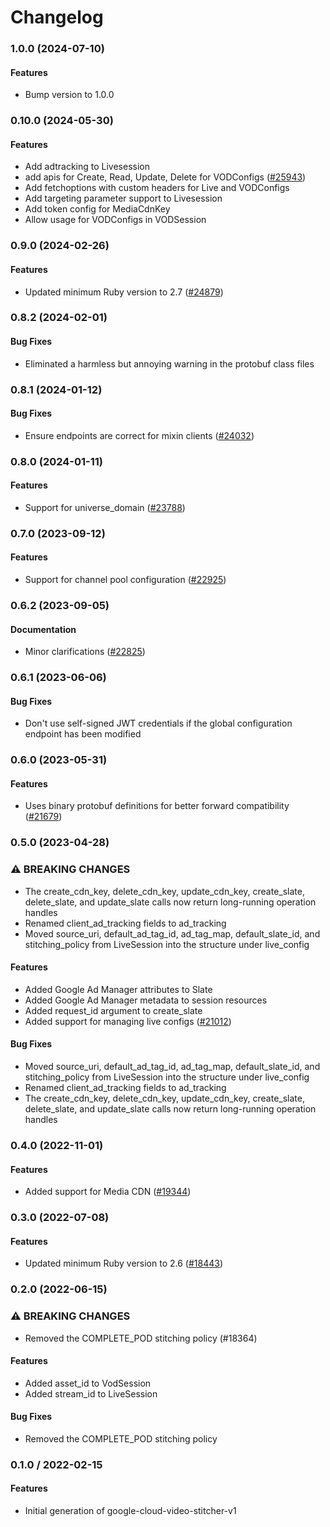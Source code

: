 # Changelog

### 1.0.0 (2024-07-10)

#### Features

* Bump version to 1.0.0 

### 0.10.0 (2024-05-30)

#### Features

* Add adtracking to Livesession 
* add apis for Create, Read, Update, Delete for VODConfigs ([#25943](https://github.com/googleapis/google-cloud-ruby/issues/25943)) 
* Add fetchoptions with custom headers for Live and VODConfigs 
* Add targeting parameter support to Livesession 
* Add token config for MediaCdnKey 
* Allow usage for VODConfigs in VODSession 

### 0.9.0 (2024-02-26)

#### Features

* Updated minimum Ruby version to 2.7 ([#24879](https://github.com/googleapis/google-cloud-ruby/issues/24879)) 

### 0.8.2 (2024-02-01)

#### Bug Fixes

* Eliminated a harmless but annoying warning in the protobuf class files 

### 0.8.1 (2024-01-12)

#### Bug Fixes

* Ensure endpoints are correct for mixin clients ([#24032](https://github.com/googleapis/google-cloud-ruby/issues/24032)) 

### 0.8.0 (2024-01-11)

#### Features

* Support for universe_domain ([#23788](https://github.com/googleapis/google-cloud-ruby/issues/23788)) 

### 0.7.0 (2023-09-12)

#### Features

* Support for channel pool configuration ([#22925](https://github.com/googleapis/google-cloud-ruby/issues/22925)) 

### 0.6.2 (2023-09-05)

#### Documentation

* Minor clarifications ([#22825](https://github.com/googleapis/google-cloud-ruby/issues/22825)) 

### 0.6.1 (2023-06-06)

#### Bug Fixes

* Don't use self-signed JWT credentials if the global configuration endpoint has been modified 

### 0.6.0 (2023-05-31)

#### Features

* Uses binary protobuf definitions for better forward compatibility ([#21679](https://github.com/googleapis/google-cloud-ruby/issues/21679)) 

### 0.5.0 (2023-04-28)

### ⚠ BREAKING CHANGES

* The create_cdn_key, delete_cdn_key, update_cdn_key, create_slate, delete_slate, and update_slate calls now return long-running operation handles
* Renamed client_ad_tracking fields to ad_tracking
* Moved source_uri, default_ad_tag_id, ad_tag_map, default_slate_id, and stitching_policy from LiveSession into the structure under live_config

#### Features

* Added Google Ad Manager attributes to Slate 
* Added Google Ad Manager metadata to session resources 
* Added request_id argument to create_slate 
* Added support for managing live configs ([#21012](https://github.com/googleapis/google-cloud-ruby/issues/21012)) 
#### Bug Fixes

* Moved source_uri, default_ad_tag_id, ad_tag_map, default_slate_id, and stitching_policy from LiveSession into the structure under live_config 
* Renamed client_ad_tracking fields to ad_tracking 
* The create_cdn_key, delete_cdn_key, update_cdn_key, create_slate, delete_slate, and update_slate calls now return long-running operation handles 

### 0.4.0 (2022-11-01)

#### Features

* Added support for Media CDN ([#19344](https://github.com/googleapis/google-cloud-ruby/issues/19344)) 

### 0.3.0 (2022-07-08)

#### Features

* Updated minimum Ruby version to 2.6 ([#18443](https://github.com/googleapis/google-cloud-ruby/issues/18443)) 

### 0.2.0 (2022-06-15)

### ⚠ BREAKING CHANGES

* Removed the COMPLETE_POD stitching policy (#18364)

#### Features

* Added asset_id to VodSession
* Added stream_id to LiveSession
#### Bug Fixes

* Removed the COMPLETE_POD stitching policy

### 0.1.0 / 2022-02-15

#### Features

* Initial generation of google-cloud-video-stitcher-v1
